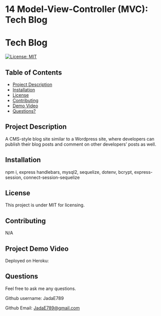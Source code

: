 # 14 Model-View-Controller (MVC): Tech Blog

# Tech Blog

  [![License: MIT](https://img.shields.io/badge/License-MIT-yellow.svg)](https://opensource.org/licenses/MIT)

  ## Table of Contents

  * [Project Description](#project-description)
  * [Installation](#installation)
  * [License](#license)
  * [Contributing](#contributing)
  * [Demo Video](#Project-Demo-Video)
  * [Questions?](#questions)
  
  ## Project Description
  
  A CMS-style blog site similar to a Wordpress site, where developers can publish their blog posts and comment on other developers’ posts as well.
  
  ## Installation
  
  npm i, express handlebars, mysql2, sequelize, dotenv, bcrypt, express-session, connect-session-sequelize
  
  ## License
  
  This project is under MIT for licensing.
  
  ## Contributing
  
  N/A
  
  ## Project Demo Video
  
  Deployed on Heroku:
  
  ## Questions
  
  Feel free to ask me any questions.
  
  Github username: JadaE789
  
  Github Email: <JadaE789@gmail.com>